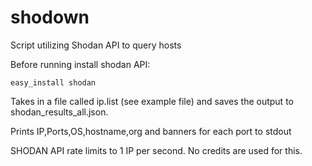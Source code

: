 # shodown
Script utilizing Shodan API to query hosts 

Before running install shodan API: 

    easy_install shodan 

Takes in a file called ip.list (see example file) 
and saves the output to shodan_results_all.json. 

Prints IP,Ports,OS,hostname,org and banners for each port to stdout

SHODAN API rate limits to 1 IP per second. No credits are used for this. 

